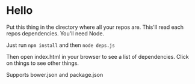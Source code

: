 # Hello

Put this thing in the directory where all your repos are. This'll read each repos dependencies. You'll need Node.

Just run 
` npm install ` and then 
` node deps.js `

Then open index.html in your browser to see a list of dependencies. Click on things to see other things.

Supports bower.json and package.json